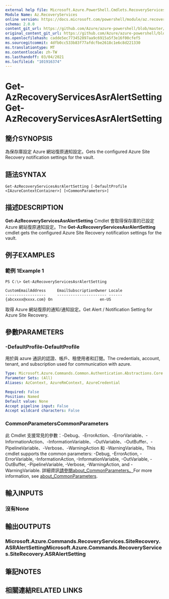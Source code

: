 ```yaml
---
external help file: Microsoft.Azure.PowerShell.Cmdlets.RecoveryServices.SiteRecovery.dll-Help.xml
Module Name: Az.RecoveryServices
online version: https://docs.microsoft.com/powershell/module/az.recoveryservices/get-azrecoveryservicesasralertsetting
schema: 2.0.0
content_git_url: https://github.com/Azure/azure-powershell/blob/master/src/RecoveryServices/RecoveryServices/help/Get-AzRecoveryServicesAsrAlertSetting.md
original_content_git_url: https://github.com/Azure/azure-powershell/blob/master/src/RecoveryServices/RecoveryServices/help/Get-AzRecoveryServicesAsrAlertSetting.md
ms.openlocfilehash: cadde5ec773452897aa9c6915a5f3e16f00cfef5
ms.sourcegitcommit: 4dfb0cc533b83f77afdcfbe2618c1e6c8d221330
ms.translationtype: MT
ms.contentlocale: zh-TW
ms.lasthandoff: 03/04/2021
ms.locfileid: "101916374"
---
```

# <span data-ttu-id="513eb-101">Get-AzRecoveryServicesAsrAlertSetting</span><span class="sxs-lookup"><span data-stu-id="513eb-101">Get-AzRecoveryServicesAsrAlertSetting</span></span>

## <span data-ttu-id="513eb-102">簡介</span><span class="sxs-lookup"><span data-stu-id="513eb-102">SYNOPSIS</span></span>
<span data-ttu-id="513eb-103">為保存庫設定 Azure 網站復原通知設定。</span><span class="sxs-lookup"><span data-stu-id="513eb-103">Gets the configured Azure Site Recovery notification settings for the vault.</span></span>

## <span data-ttu-id="513eb-104">語法</span><span class="sxs-lookup"><span data-stu-id="513eb-104">SYNTAX</span></span>

```
Get-AzRecoveryServicesAsrAlertSetting [-DefaultProfile <IAzureContextContainer>] [<CommonParameters>]
```

## <span data-ttu-id="513eb-105">描述</span><span class="sxs-lookup"><span data-stu-id="513eb-105">DESCRIPTION</span></span>
<span data-ttu-id="513eb-106">**Get-AzRecoveryServicesAsrAlertSetting** Cmdlet 會取得保存庫的已設定 Azure 網站復原通知設定。</span><span class="sxs-lookup"><span data-stu-id="513eb-106">The **Get-AzRecoveryServicesAsrAlertSetting** cmdlet gets the configured Azure Site Recovery notification settings for the vault.</span></span>

## <span data-ttu-id="513eb-107">例子</span><span class="sxs-lookup"><span data-stu-id="513eb-107">EXAMPLES</span></span>

### <span data-ttu-id="513eb-108">範例 1</span><span class="sxs-lookup"><span data-stu-id="513eb-108">Example 1</span></span>
```
PS C:\> Get-AzRecoveryServicesAsrAlertSetting

CustomEmailAddress     EmailSubscriptionOwner Locale
------------------     ---------------------- ------
{abcxxxx@xxxx.com} On                     en-US
```

<span data-ttu-id="513eb-109">取得 Azure 網站復原的通知/通知設定。</span><span class="sxs-lookup"><span data-stu-id="513eb-109">Get Alert / Notification Setting for Azure Site Recovery.</span></span>

## <span data-ttu-id="513eb-110">參數</span><span class="sxs-lookup"><span data-stu-id="513eb-110">PARAMETERS</span></span>

### <span data-ttu-id="513eb-111">-DefaultProfile</span><span class="sxs-lookup"><span data-stu-id="513eb-111">-DefaultProfile</span></span>
<span data-ttu-id="513eb-112">用於與 azure 通訊的認證、帳戶、租使用者和訂閱。</span><span class="sxs-lookup"><span data-stu-id="513eb-112">The credentials, account, tenant, and subscription used for communication with azure.</span></span>

```yaml
Type: Microsoft.Azure.Commands.Common.Authentication.Abstractions.Core.IAzureContextContainer
Parameter Sets: (All)
Aliases: AzContext, AzureRmContext, AzureCredential

Required: False
Position: Named
Default value: None
Accept pipeline input: False
Accept wildcard characters: False
```

### <span data-ttu-id="513eb-113">CommonParameters</span><span class="sxs-lookup"><span data-stu-id="513eb-113">CommonParameters</span></span>
<span data-ttu-id="513eb-114">此 Cmdlet 支援常見的參數：-Debug、-ErrorAction、-ErrorVariable、-InformationAction、-InformationVariable、-OutVariable、-OutBuffer、-PipelineVariable、-Verbose、-WarningAction 和 -WarningVariable。</span><span class="sxs-lookup"><span data-stu-id="513eb-114">This cmdlet supports the common parameters: -Debug, -ErrorAction, -ErrorVariable, -InformationAction, -InformationVariable, -OutVariable, -OutBuffer, -PipelineVariable, -Verbose, -WarningAction, and -WarningVariable.</span></span> <span data-ttu-id="513eb-115">詳細資訊[請參閱about_CommonParameters。](http://go.microsoft.com/fwlink/?LinkID=113216)</span><span class="sxs-lookup"><span data-stu-id="513eb-115">For more information, see [about_CommonParameters](http://go.microsoft.com/fwlink/?LinkID=113216).</span></span>

## <span data-ttu-id="513eb-116">輸入</span><span class="sxs-lookup"><span data-stu-id="513eb-116">INPUTS</span></span>

### <span data-ttu-id="513eb-117">沒有</span><span class="sxs-lookup"><span data-stu-id="513eb-117">None</span></span>

## <span data-ttu-id="513eb-118">輸出</span><span class="sxs-lookup"><span data-stu-id="513eb-118">OUTPUTS</span></span>

### <span data-ttu-id="513eb-119">Microsoft.Azure.Commands.RecoveryServices.SiteRecovery.ASRAlertSetting</span><span class="sxs-lookup"><span data-stu-id="513eb-119">Microsoft.Azure.Commands.RecoveryServices.SiteRecovery.ASRAlertSetting</span></span>

## <span data-ttu-id="513eb-120">筆記</span><span class="sxs-lookup"><span data-stu-id="513eb-120">NOTES</span></span>

## <span data-ttu-id="513eb-121">相關連結</span><span class="sxs-lookup"><span data-stu-id="513eb-121">RELATED LINKS</span></span>
